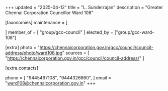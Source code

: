 +++
updated = "2025-04-12"
title = "L. Sunderrajan"
description = "Greater Chennai Corporation Councillor Ward 108"

[taxonomies]
maintenance = [

]
member_of = [
    "group/gcc-council"
]
elected_by = ["group/gcc-ward-108"]

[extra]
photo = "https://chennaicorporation.gov.in/gcc/council/council-address/photo/ward108.jpg"
sources = [
    "https://chennaicorporation.gov.in/gcc/council/council-address/"
]

[extra.contacts]

phone = [
    "9445467108",
    "9444326660",
    ]
email = "ward108@chennaicorporation.gov.in"
+++